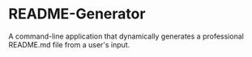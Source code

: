 # README-Generator
A command-line application that dynamically generates a professional README.md file from a user's input.
